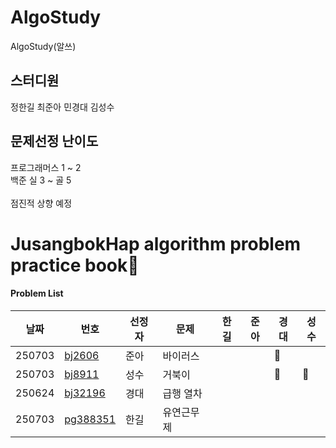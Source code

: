 # AlgoStudy
AlgoStudy(알쓰) 

## 스터디원 
정한길 최준아 민경대 김성수

## 문제선정 난이도
프로그래머스 1 ~ 2
<br>
백준 실 3 ~ 골 5 
<br>
<br>
점진적 상향 예정

# JusangbokHap algorithm problem practice book📝



#### Problem List
|날짜|번호|선정자|문제|한길|준아|경대|성수|
|---|---|---|---|---|---|---|---|
|250703|[bj2606](https://www.acmicpc.net/problem/2606)|준아|바이러스|||🐧|
|250703|[bj8911](https://www.acmicpc.net/problem/8911)|성수|거북이|||🐧| 🐢
|250624|[bj32196](https://www.acmicpc.net/problem/32196)|경대|급행 열차||||
|250703|[pg388351](https://school.programmers.co.kr/learn/courses/30/lessons/388351)|한길|유연근무제||||

